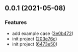 ## 0.0.1 (2021-05-08)


### Features

* add example case ([3e0b472](https://github.com/ZWkang/eslint-plugin-deny-some-modules-full-import/commit/3e0b472b1dfabcaec5164ca4b0e4d9ddc258dddf))
* init project ([203e76c](https://github.com/ZWkang/eslint-plugin-deny-some-modules-full-import/commit/203e76c756102c3d68088ba7163cc7a99303b285))
* init project ([6473e50](https://github.com/ZWkang/eslint-plugin-deny-some-modules-full-import/commit/6473e507e6b5b38e7395b1d75b7a31df78bda64c))



